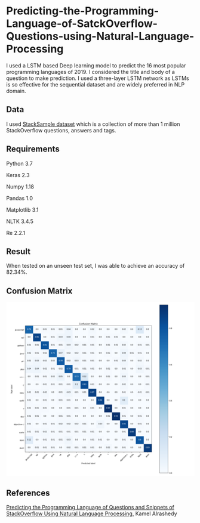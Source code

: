 # Predicting-the-Programming-Language-of-SatckOverflow-Questions-using-Natural-Language-Processing

I used a LSTM based Deep learning model to predict the 16 most popular programming languages of 2019. I considered the title and body of a question to make prediction. I used a three-layer LSTM network as LSTMs is so effective for the sequential dataset and are widely preferred in NLP domain.

## Data

I used [StackSample dataset](https://www.kaggle.com/stackoverflow/stacksample) which is a collection of more than 1 million StackOverflow questions, answers and tags.

## Requirements

Python 3.7

Keras 2.3

Numpy 1.18

Pandas 1.0

Matplotlib 3.1

NLTK 3.4.5

Re 2.2.1

## Result

When tested on an unseen test set, I was able to achieve an accuracy of 82.34%.

## Confusion Matrix
![](Confusion_Matrix.png)

## References

[Predicting the Programming Language of Questions and Snippets of StackOverflow Using Natural Language Processing,](https://arxiv.org/pdf/1809.07954.pdf) Kamel Alrashedy
